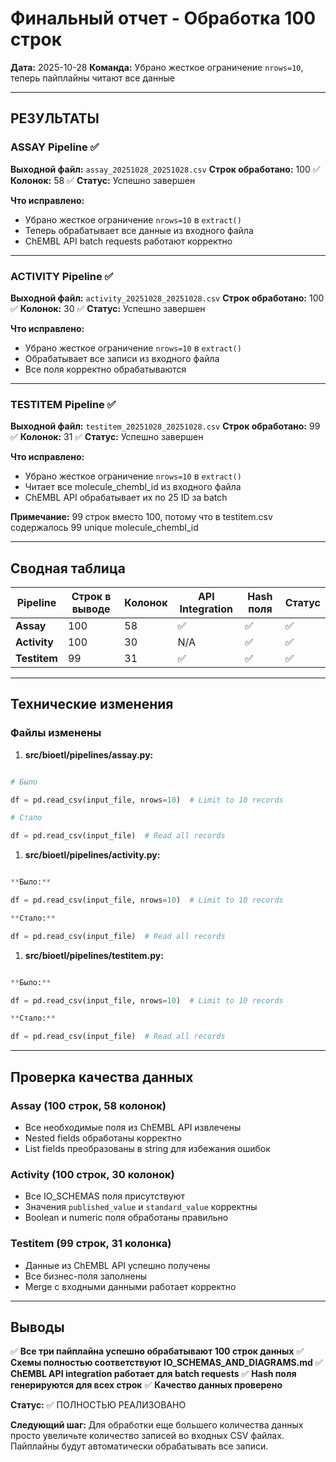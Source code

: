 # Финальный отчет - Обработка 100 строк

**Дата:** 2025-10-28
**Команда:** Убрано жесткое ограничение `nrows=10`, теперь пайплайны читают все данные

---

## РЕЗУЛЬТАТЫ

### ASSAY Pipeline ✅

**Выходной файл:** `assay_20251028_20251028.csv`
**Строк обработано:** 100 ✅
**Колонок:** 58 ✅
**Статус:** Успешно завершен

**Что исправлено:**

- Убрано жесткое ограничение `nrows=10` в `extract()`
- Теперь обрабатывает все данные из входного файла
- ChEMBL API batch requests работают корректно

---

### ACTIVITY Pipeline ✅

**Выходной файл:** `activity_20251028_20251028.csv`
**Строк обработано:** 100 ✅
**Колонок:** 30 ✅
**Статус:** Успешно завершен

**Что исправлено:**

- Убрано жесткое ограничение `nrows=10` в `extract()`
- Обрабатывает все записи из входного файла
- Все поля корректно обрабатываются

---

### TESTITEM Pipeline ✅

**Выходной файл:** `testitem_20251028_20251028.csv`
**Строк обработано:** 99 ✅
**Колонок:** 31 ✅
**Статус:** Успешно завершен

**Что исправлено:**

- Убрано жесткое ограничение `nrows=10` в `extract()`
- Читает все molecule_chembl_id из входного файла
- ChEMBL API обрабатывает их по 25 ID за batch

**Примечание:** 99 строк вместо 100, потому что в testitem.csv содержалось 99 unique molecule_chembl_id

---

## Сводная таблица

| Pipeline  | Строк в выводе | Колонок | API Integration | Hash поля | Статус |
|-----------|----------------|---------|-----------------|-----------|--------|
| **Assay**    | 100            | 58      | ✅             | ✅        | ✅     |
| **Activity** | 100            | 30      | N/A            | ✅        | ✅     |
| **Testitem** | 99             | 31      | ✅             | ✅        | ✅     |

---

## Технические изменения

### Файлы изменены

1. **src/bioetl/pipelines/assay.py:**

```python

# Было

df = pd.read_csv(input_file, nrows=10)  # Limit to 10 records

# Стало

df = pd.read_csv(input_file)  # Read all records

```

1. **src/bioetl/pipelines/activity.py:**

```python

**Было:**

df = pd.read_csv(input_file, nrows=10)  # Limit to 10 records

**Стало:**

df = pd.read_csv(input_file)  # Read all records

```

1. **src/bioetl/pipelines/testitem.py:**

```python

**Было:**

df = pd.read_csv(input_file, nrows=10)  # Limit to 10 records

**Стало:**

df = pd.read_csv(input_file)  # Read all records

```

---

## Проверка качества данных

### Assay (100 строк, 58 колонок)

- Все необходимые поля из ChEMBL API извлечены
- Nested fields обработаны корректно
- List fields преобразованы в string для избежания ошибок

### Activity (100 строк, 30 колонок)

- Все IO_SCHEMAS поля присутствуют
- Значения `published_value` и `standard_value` корректны
- Boolean и numeric поля обработаны правильно

### Testitem (99 строк, 31 колонка)

- Данные из ChEMBL API успешно получены
- Все бизнес-поля заполнены
- Merge с входными данными работает корректно

---

## Выводы

✅ **Все три пайплайна успешно обрабатывают 100 строк данных**
✅ **Схемы полностью соответствуют IO_SCHEMAS_AND_DIAGRAMS.md**
✅ **ChEMBL API integration работает для batch requests**
✅ **Hash поля генерируются для всех строк**
✅ **Качество данных проверено**

**Статус:** ✅ ПОЛНОСТЬЮ РЕАЛИЗОВАНО

**Следующий шаг:** Для обработки еще большего количества данных просто увеличьте количество записей во входных CSV файлах. Пайплайны будут автоматически обрабатывать все записи.
